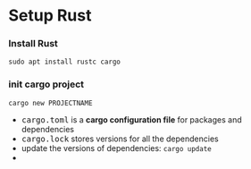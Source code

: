 # Setup Rust

### Install Rust
```shell
sudo apt install rustc cargo
```

### init cargo project
```shell
cargo new PROJECTNAME
```

+ <kbd>cargo.toml</kbd> is a **cargo configuration file** for packages and dependencies
+ <kbd>cargo.lock</kbd> stores versions for all the dependencies
+ update the versions of dependencies: ```cargo update```
+ 
